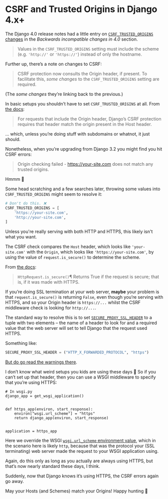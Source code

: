 # CSRF and Trusted Origins in Django 4.x+

The Django 4.0 release notes had a little entry on [`CSRF_TRUSTED_ORIGINS` changes](https://docs.djangoproject.com/en/4.2/releases/4.0/#csrf-trusted-origins-changes) in the _Backwards incompatible changes in 4.0_ section.

> Values in the `CSRF_TRUSTED_ORIGINS` setting must include the scheme (e.g. `'http://'` or `'https://'`) instead of only the hostname.

Further up, there’s a note on changes to CSRF:

> CSRF protection now consults the Origin header, if present. To facilitate this, _some changes_ to the `CSRF_TRUSTED_ORIGINS` setting are required.

(The _some changes_ they’re linking back to the previous.)

In basic setups you shouldn’t have to set `CSRF_TRUSTED_ORIGINS` at all.
From [the docs](https://docs.djangoproject.com/en/4.2/ref/settings/#csrf-trusted-origins):

> For requests that include the Origin header, Django’s CSRF protection requires that header match the origin present in the Host header.

… which, unless you’re doing stuff with subdomains or whatnot, it just should.

Nonetheless, when you’re upgrading from Django 3.2 you might find you hit CSRF errors:

> Origin checking failed - https://your-site.com does not match any trusted origins.

Hmmm 🤔

Some head scratching and a few searches later, throwing some values into `CSRF_TRUSTED_ORIGINS` might seem to resolve it:

```python
# Don't do this. ❌
CSRF_TRUSTED_ORIGINS = [
    'https://your-site.com',
    'http://your-site.com',
]
```

Unless you're really serving with both HTTP and HTTPS, this likely isn't what you want.

The CSRF check compares the `Host` header, which looks like `'your-site.com'` with the `Origin`, which looks like `'https://your-site.com'`, by using the value of `request.is_secure()` to determine the scheme.

From [the docs](https://docs.djangoproject.com/en/4.2/ref/request-response/#django.http.HttpRequest.is_secure):

> `HttpRequest.is_secure()`¶
> Returns True if the request is secure; that is, if it was made with HTTPS.

If you’re doing SSL termination at your web server, **maybe** your problem is that `request.is_secure()` is returning `False`, even though you’re serving with HTTPS, and so your Origin header is `https://...` whilst the CSRF middleware check is looking for `http://...`.

The standard way to resolve this is to set [`SECURE_PROXY_SSL_HEADER`](https://docs.djangoproject.com/en/4.2/ref/settings/#secure-proxy-ssl-header) to a tuple with two elements – the name of a header to look for and a required value that the web server will set to tell Django that the request used HTTPS.

Something like:

```python
SECURE_PROXY_SSL_HEADER = ("HTTP_X_FORWARDED_PROTOCOL", "https")
```

[But do go read the warnings there](https://docs.djangoproject.com/en/4.2/ref/settings/#secure-proxy-ssl-header).

I don’t know what weird setups you kids are using these days 🥳 So if you can’t set up that header, then you can use a WSGI middleware to specify that you’re using HTTPS:

```
# In wsgi.py
django_app = get_wsgi_application()


def https_app(environ, start_response):
    environ["wsgi.url_scheme"] = "https"
    return django_app(environ, start_response)


application = https_app
```

Here we override the WSGI [`wsgi.url_scheme` environment value](https://peps.python.org/pep-0333/#environ-variables), which in the scenario here is likely `http`, because that was the protocol your (SSL terminating) web server made the request to your WSGI application using.

Again, do this only as long as you actually are always using HTTPS, but that’s now nearly standard these days, I think.

Suddenly, now that Django knows it’s using HTTPS, the CSRF errors again go away.

May your Hosts (and Schemes) match your Origins! Happy hunting 🎁
